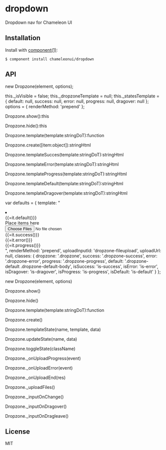 
# dropdown

  Dropdown nav for Chameleon UI

## Installation

  Install with [component(1)](http://component.io):

    $ component install chameleonui/dropdown

## API

new Dropzone(element, options);

this._isVisible = false;
this._dropzoneTemplate = null;
this._statesTemplate = {
	default: null,
	success: null,
	error: null,
	progress: null,
	dragover: null
};
options = {
	renderMethod: 'prepend'
};

Dropzone.show():this

Dropzone.hide():this

Dropzone.template(template:stringDoT):function

Dropzone.create([item:object]):stringHtml

Dropzone.templateSucces(template:stringDoT):stringHtml

Dropzone.templateError(template:stringDoT):stringHtml

Dropzone.templateProgress(template:stringDoT):stringHtml

Dropzone.templateDefault(template:stringDoT):stringHtml

Dropzone.templateDragover(template:stringDoT):stringHtml


var defaults = {
    template: "<li class='dropzone is-default'><div class='dropzone-default'><div class='dropzone-default-body'>{{=it.default()}}</div><div class='dropzone-dragover-body'><i class='icon-plus'></i><div class='dropzone-icon-title'>Place items here</div></div><div class='dropzone-active-area'><input id='dropzone-fileupload' type='file' name='files[]' multiple></div></div><div class='dropzone-success'>{{=it.success()}}</div><div class='dropzone-error'>{{=it.error()}}</div><div class='dropzone-progress'>{{=it.progress()}}</div></li>",
    renderMethod: 'prepend',
    uploadInputId: 'dropzone-fileupload',
    uploadUrl: null,
    classes: {
    	dropzone: '.dropzone',
    	success: '.dropzone-success',
    	error: '.dropzone-error',
    	progress: '.dropzone-progress',
    	default: '.dropzone-default .dropzone-default-body',
    	isSuccess: 'is-success',
    	isError: 'is-error',
    	isDragover: 'is-dragover',
    	isProgress: 'is-progress',
    	isDefault: 'is-default'
    }
};

new Dropzone(element, options)

Dropzone.show()

Dropzone.hide()

Dropzone.template(template:stringDoT):function

Dropzone.create()

Dropzone.templateState(name, template, data)

Dropzone.updateState(name, data)

Dropzone.toggleState(className)

Dropzone._onUploadProgress(event)

Dropzone._onUploadError(event)

Dropzone._onUploadEnd(res)

Dropzone._uploadFiles()

Dropzone._inputOnChange()

Dropzone._inputOnDragover()

Dropzone._inputOnDragleave()


## License

  MIT
